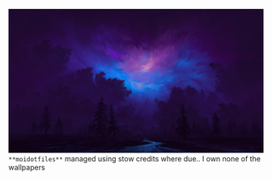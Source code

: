 ![Alt text](assets/nightu.jpg "Wallpaper")
 ``` **moidotfiles** ```
managed using stow
credits where due.. I own none of the wallpapers




